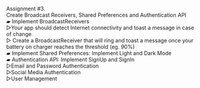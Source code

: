 	
Assignment #3.</br>
Create Broadcast Receivers, Shared Preferences and Authentication API </br>
▰ Implement BroadcastReceivers</br>
    ▻Your app should detect Internet connectivity and toast a message in case of change</br>
    ▻ Create a BroadcastReceiver that will ring and toast a message once your battery on charger reaches the threshold (eg. 90%)</br>
▰ Implement Shared Preferences: Implement Light and Dark Mode</br>
▰ Authentication API: Implement SignUp and SignIn</br>
   ▻Email and Password Authentication</br>
   ▻Social Media Authentication</br>
   ▻User Management</br>
